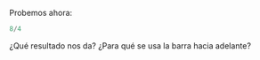 Probemos ahora:

``` python
8/4
```
¿Qué resultado nos da? ¿Para qué se usa la barra hacia adelante? 

